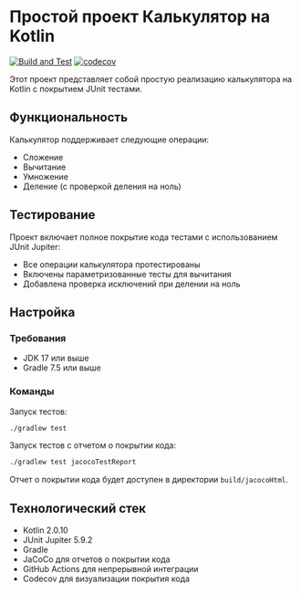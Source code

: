 # Простой проект Калькулятор на Kotlin

[![Build and Test](https://github.com/username/kotlin-calculator/actions/workflows/build.yml/badge.svg)](https://github.com/username/kotlin-calculator/actions/workflows/build.yml)
[![codecov](https://codecov.io/gh/username/kotlin-calculator/branch/main/graph/badge.svg)](https://codecov.io/gh/username/kotlin-calculator)

Этот проект представляет собой простую реализацию калькулятора на Kotlin с покрытием JUnit тестами.

## Функциональность

Калькулятор поддерживает следующие операции:

- Сложение
- Вычитание
- Умножение
- Деление (с проверкой деления на ноль)

## Тестирование

Проект включает полное покрытие кода тестами с использованием JUnit Jupiter:

- Все операции калькулятора протестированы
- Включены параметризованные тесты для вычитания
- Добавлена проверка исключений при делении на ноль

## Настройка

### Требования

- JDK 17 или выше
- Gradle 7.5 или выше

### Команды

Запуск тестов:

```bash
./gradlew test
```

Запуск тестов с отчетом о покрытии кода:

```bash
./gradlew test jacocoTestReport
```

Отчет о покрытии кода будет доступен в директории `build/jacocoHtml`.

## Технологический стек

- Kotlin 2.0.10
- JUnit Jupiter 5.9.2
- Gradle
- JaCoCo для отчетов о покрытии кода
- GitHub Actions для непрерывной интеграции
- Codecov для визуализации покрытия кода
